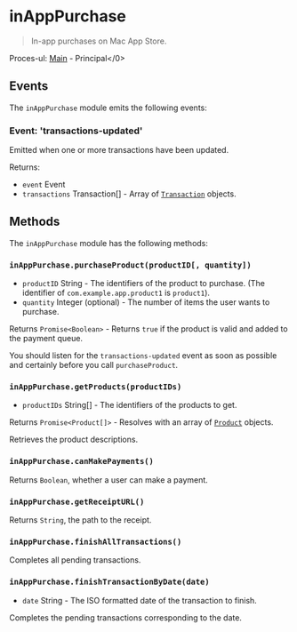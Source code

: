 # inAppPurchase

> In-app purchases on Mac App Store.

Proces-ul: [Main](../glossary.md#main-process) - Principal</0>

## Events

The `inAppPurchase` module emits the following events:

### Event: 'transactions-updated'

Emitted when one or more transactions have been updated.

Returns:

* `event` Event
* `transactions` Transaction[] - Array of [`Transaction`](structures/transaction.md) objects.

## Methods

The `inAppPurchase` module has the following methods:

### `inAppPurchase.purchaseProduct(productID[, quantity])`

* `productID` String - The identifiers of the product to purchase. (The identifier of `com.example.app.product1` is `product1`).
* `quantity` Integer (optional) - The number of items the user wants to purchase.

Returns `Promise<Boolean>` - Returns `true` if the product is valid and added to the payment queue.

You should listen for the `transactions-updated` event as soon as possible and certainly before you call `purchaseProduct`.

### `inAppPurchase.getProducts(productIDs)`

* `productIDs` String[] - The identifiers of the products to get.

Returns `Promise<Product[]>` - Resolves with an array of [`Product`](structures/product.md) objects.

Retrieves the product descriptions.

### `inAppPurchase.canMakePayments()`

Returns `Boolean`, whether a user can make a payment.

### `inAppPurchase.getReceiptURL()`

Returns `String`, the path to the receipt.

### `inAppPurchase.finishAllTransactions()`

Completes all pending transactions.

### `inAppPurchase.finishTransactionByDate(date)`

* `date` String - The ISO formatted date of the transaction to finish.

Completes the pending transactions corresponding to the date.